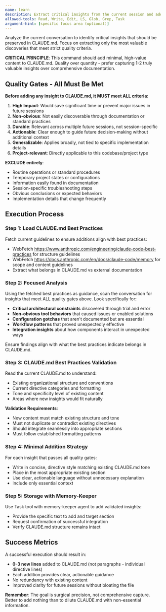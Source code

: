 ```yaml
---
name: learn
description: Extract critical insights from the current session and add only the most valuable, durable learnings to CLAUDE.md
allowed-tools: Read, Write, Edit, LS, Glob, Grep, Task
argument-hint: [specific focus area (optional)]
---
```

<!-- OPTIMIZATION_TIMESTAMP: 2025-08-21 11:57:38 -->

Analyze the current conversation to identify critical insights that should be preserved in CLAUDE.md. Focus on extracting only the most valuable discoveries that meet strict quality criteria.

**CRITICAL PRINCIPLE**: This command should add minimal, high-value content to CLAUDE.md. Quality over quantity - prefer capturing 1-2 truly valuable insights over comprehensive documentation.

## Quality Gates - All Must Be Met

**Before adding any insight to CLAUDE.md, it MUST meet ALL criteria:**

1. **High Impact**: Would save significant time or prevent major issues in future sessions
2. **Non-obvious**: Not easily discoverable through documentation or standard practices  
3. **Durable**: Relevant across multiple future sessions, not session-specific
4. **Actionable**: Clear enough to guide future decision-making without additional context
5. **Generalizable**: Applies broadly, not tied to specific implementation details
6. **Project-relevant**: Directly applicable to this codebase/project type

**EXCLUDE entirely**:
- Routine operations or standard procedures
- Temporary project states or configurations
- Information easily found in documentation
- Session-specific troubleshooting steps
- Obvious conclusions or expected behaviors
- Implementation details that change frequently

## Execution Process

### Step 1: Load CLAUDE.md Best Practices
Fetch current guidelines to ensure additions align with best practices:
- WebFetch https://www.anthropic.com/engineering/claude-code-best-practices for structure guidelines
- WebFetch https://docs.anthropic.com/en/docs/claude-code/memory for scope and content guidelines
- Extract what belongs in CLAUDE.md vs external documentation

### Step 2: Focused Analysis
Using the fetched best practices as guidance, scan the conversation for insights that meet ALL quality gates above. Look specifically for:

- **Critical architectural constraints** discovered through trial and error
- **Non-obvious tool behaviors** that caused issues or enabled solutions
- **Configuration gotchas** that aren't documented but are essential
- **Workflow patterns** that proved unexpectedly effective
- **Integration insights** about how components interact in unexpected ways

Ensure findings align with what the best practices indicate belongs in CLAUDE.md.

### Step 3: CLAUDE.md Best Practices Validation
Read the current CLAUDE.md to understand:
- Existing organizational structure and conventions
- Current directive categories and formatting
- Tone and specificity level of existing content
- Areas where new insights would fit naturally

**Validation Requirements**:
- New content must match existing structure and tone
- Must not duplicate or contradict existing directives
- Should integrate seamlessly into appropriate sections
- Must follow established formatting patterns

### Step 4: Minimal Addition Strategy
For each insight that passes all quality gates:
- Write in concise, directive style matching existing CLAUDE.md tone
- Place in the most appropriate existing section
- Use clear, actionable language without unnecessary explanation
- Include only essential context

### Step 5: Storage with Memory-Keeper
Use Task tool with memory-keeper agent to add validated insights:
- Provide the specific text to add and target section
- Request confirmation of successful integration
- Verify CLAUDE.md structure remains intact

## Success Metrics
A successful execution should result in:
- **0-3 new lines** added to CLAUDE.md (not paragraphs - individual directive lines)
- Each addition provides clear, actionable guidance
- No redundancy with existing content
- Improved clarity for future sessions without bloating the file

**Remember**: The goal is surgical precision, not comprehensive capture. Better to add nothing than to dilute CLAUDE.md with non-essential information.